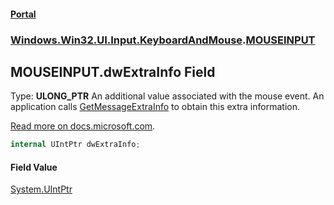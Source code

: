 #### [Portal](index.md 'index')
### [Windows.Win32.UI.Input.KeyboardAndMouse](Windows.Win32.UI.Input.KeyboardAndMouse.md 'Windows.Win32.UI.Input.KeyboardAndMouse').[MOUSEINPUT](MOUSEINPUT.md 'Windows.Win32.UI.Input.KeyboardAndMouse.MOUSEINPUT')

## MOUSEINPUT.dwExtraInfo Field

  
Type: **ULONG_PTR** An additional value associated with the mouse event. An application calls [GetMessageExtraInfo](/windows/desktop/api/winuser/nf-winuser-getmessageextrainfo) to obtain this extra information.  
  
[Read more on docs.microsoft.com](https://learn.microsoft.com/windows/win32/api/winuser/ns-winuser-mouseinput#members 'https://learn.microsoft.com/windows/win32/api/winuser/ns-winuser-mouseinput#members').

```csharp
internal UIntPtr dwExtraInfo;
```

#### Field Value
[System.UIntPtr](https://docs.microsoft.com/en-us/dotnet/api/System.UIntPtr 'System.UIntPtr')